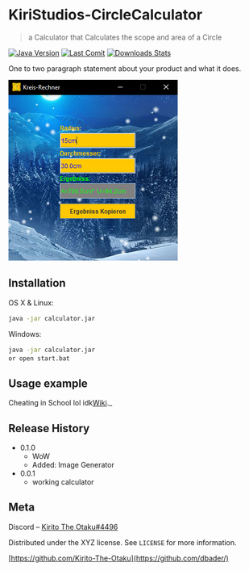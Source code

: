 # KiriStudios-CircleCalculator
> a Calculator that Calculates the scope and area of a Circle

[![Java Version][java-image]][java-url]
[![Last Comit][comit-image]][comit-url]
[![Downloads Stats][java-downloads]][java-url]

One to two paragraph statement about your product and what it does.

![](https://raw.githubusercontent.com/Kirito-The-Otaku/KiriStudios-CircleCalculator/main/kreis.PNG)

## Installation

OS X & Linux:

```sh
java -jar calculator.jar
```

Windows:

```sh
java -jar calculator.jar
or open start.bat
```

## Usage example

Cheating in School lol
idk[Wiki][wiki]._

## Release History

* 0.1.0
    * WoW
    * Added: Image Generator
* 0.0.1
    * working calculator

## Meta

Discord – [Kirito The Otaku#4496](https://twitter.com/dbader_org)

Distributed under the XYZ license. See ``LICENSE`` for more information.

[https://github.com/Kirito-The-Otaku](https://github.com/dbader/)

<!-- Markdown link & img dfn's -->
[java-image]: https://img.shields.io/badge/JDK-v15.0.2-important
[java-url]: https://imlazy.com/
[java-downloads]: https://img.shields.io/github/downloads/Kirito-The-Otaku/KiriStudios-CircleCalculator/total
[comit-image]: https://img.shields.io/github/last-commit/Kirito-The-Otaku/KiriStudios-CircleCalculator/main
[comit-url]: https://travis-ci.org/dbader/node-datadog-metrics
[wiki]: https://github.com/Kirito-The-Otaku/
